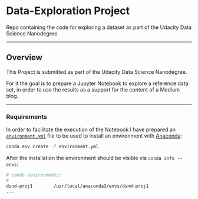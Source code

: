 # Data-Exploration Project
Repo containing the code for exploring a dataset as part of the Udacity Data Science Nanodegree

---
## Overview

This Project is submitted as part of the Udacity Data Science Nanodegree.

For it the goal is to prepare a Jupyter Notebook to explore a reference data set, in order to use the results as a support for the content of a Medium blog.

---
### Requirements

In order to facilitate the execution of the Notebook I have prepared an [`environment.yml`](./environment.yml) file to be used to install an environment with [Anaconda](https://www.continuum.io/downloads):

```sh
conda env create -f environment.yml
```

After the installation the environment should be visible via `conda info --envs`:

```sh
# conda environments:
#
dsnd-proj1        /usr/local/anaconda3/envs/dsnd-proj1
...

```

